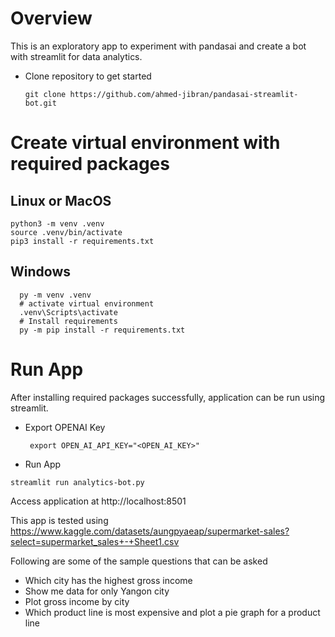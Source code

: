# Overview
This is an exploratory app to experiment with pandasai and create a bot with streamlit for data analytics.
- Clone repository to get started
  ```shell
  git clone https://github.com/ahmed-jibran/pandasai-streamlit-bot.git
  ```
# Create virtual environment with required packages
## Linux or MacOS
```shell
python3 -m venv .venv
source .venv/bin/activate
pip3 install -r requirements.txt
```
## Windows
```shell
  py -m venv .venv
  # activate virtual environment
  .venv\Scripts\activate 
  # Install requirements
  py -m pip install -r requirements.txt
```

# Run App
After installing required packages successfully, application can be run using streamlit.
- Export OPENAI Key
  ```shell
   export OPEN_AI_API_KEY="<OPEN_AI_KEY>"
  ```
- Run App
```shell
streamlit run analytics-bot.py
```
Access application at http://localhost:8501

This app is tested using https://www.kaggle.com/datasets/aungpyaeap/supermarket-sales?select=supermarket_sales+-+Sheet1.csv

Following are some of the sample questions that can be asked

- Which city has the highest gross income
- Show me data for only Yangon city
- Plot gross income by city
- Which product line is most expensive and plot a pie graph for a product line

